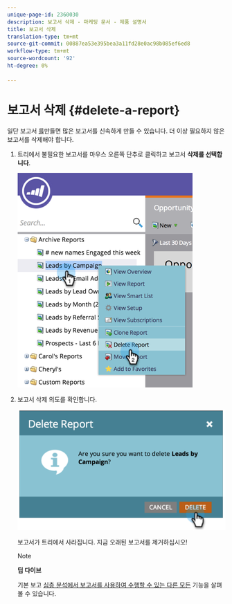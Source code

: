 ```yaml
---
unique-page-id: 2360030
description: 보고서 삭제 - 마케팅 문서 - 제품 설명서
title: 보고서 삭제
translation-type: tm+mt
source-git-commit: 00887ea53e395bea3a11fd28e0ac98b085ef6ed8
workflow-type: tm+mt
source-wordcount: '92'
ht-degree: 0%

---
```



# 보고서 삭제 {#delete-a-report}

일단 보고서 [를](../../../../product-docs/reporting/basic-reporting/creating-reports/create-a-report-in-a-program.md)만들면 많은 보고서를 신속하게 만들 수 있습니다. 더 이상 필요하지 않은 보고서를 삭제해야 합니다.

1. 트리에서 불필요한 보고서를 마우스 오른쪽 단추로 클릭하고 보고서 **삭제를 선택합니다**.

   ![](assets/image2014-9-16-14-3a26-3a48.png)

1. 보고서 삭제 의도를 확인합니다.

   ![](assets/image2014-9-16-14-3a26-3a53.png)

   보고서가 트리에서 사라집니다. 지금 오래된 보고서를 제거하십시오!

   >[!NOTE]
   >
   >**딥 다이브**
   >
   >
   >기본 보고 [심층 분석에서 보고서를 사용하여 수행할 수 있는 다른 모든](http://docs.marketo.com/display/docs/basic+reporting) 기능을 살펴볼 수 있습니다.

